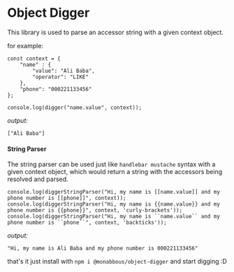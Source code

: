 # Object Digger

This library is used to parse an accessor string with a given context object.

for example: 
    
    const context = {
        "name" : {
            "value": "Ali Baba",
            "operator": "LIKE"
        },
        "phone": "000221133456"
    };
    
    console.log(digger("name.value", context));

_output:_

    ["Ali Baba"] 
    
#### String Parser

The string parser can be used just like `handlebar mustache` syntax with a given context object, which would return a string with the accessors being resolved and parsed.

    console.log(diggerStringParser("Hi, my name is [[name.value]] and my phone number is [[phone]]", context));
    console.log(diggerStringParser("Hi, my name is {{name.value}} and my phone number is {{phone}}", context, 'curly-brackets'));
    console.log(diggerStringParser("Hi, my name is ``name.value`` and my phone number is ``phone``", context, 'backticks'));

_output:_

    "Hi, my name is Ali Baba and my phone number is 000221133456" 


that's it just install with `npm i @monabbous/object-digger` and start digging :D
